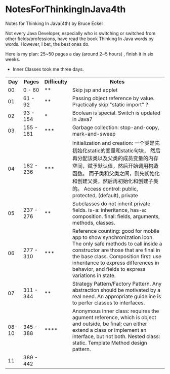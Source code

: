 # NotesForThinkingInJava4th
Notes for Thinking In Java(4th) by Bruce Eckel

Not every Java Developer, especially who is switching or switched from other fields/professions, have read the book Thinking In Java words by words. However, I bet, the best ones do.

Here is my plan: 25~50 pages a day (around 2~5 hours) , finish it in six weeks.
* Inner Classes took me three days.
<table>
  <tr>
    <th>Day</th>
    <th>Pages</th>
    <th>Difficulty</th>
    <th>Notes</th>
  </tr>
  <tr>
    <td>00</td>
    <td>0 - 60</td>
    <td>**</td>
    <td>Skip jsp and applet</td>
  </tr>
  <tr>
    <td>01</td>
    <td>61 - 92</td>
    <td>**</td>
    <td>Passing object reference by value. Practically skip "static import" ?</td>
  </tr>
  <tr>
    <td>02</td>
    <td>93 - 154</td>
    <td>*</td>
    <td>Boolean is special. Switch is updated in Java7</td>
  </tr>
  <tr>
    <td>03</td>
    <td>155 - 181</td>
    <td>***</td>
    <td>Garbage collection: stop-and-copy, mark-and-sweep
    </td>
  </tr>
  <tr>
    <td>04</td>
    <td>182 - 236</td>
    <td>***</td>
    <td>Initialization and creation:  一个类是先初始化static的变量和static句块，
    然后再分配该类以及父类的成员变量的内存空间，赋予默认值，然后开始调用构造函数。
    而子类和父类之间，则先初始化和创建父类，然后再初始化和创建子类的。
    Access control: 
    public, protected, (default), private
    </td>
  </tr>
  <tr>
    <td>05</td>
    <td>237 - 276</td>
    <td>**</td>
    <td>Subclasses do not inherit private fields.
    is-a: inheritance, has-a: composition.
    final: fields, arguments, methods, classes.
    </td>
  </tr>
  <tr>
    <td>06</td>
    <td>277 - 310</td>
    <td>***</td>
    <td>
    Reference counting: good for mobile app to show synchronization icon. 
    The only safe methods to call inside a constructor are those that are final in the base class.
    Composition first: use inheritance to express differences in behavior, and fields to express variations in state.
    </td>
  </tr>
  <tr>
    <td>07</td>
    <td>311 - 344</td>
    <td>**</td>
    <td>Strategy Pattern/Factory Pattern. 
    Any abstraction should be motivated by a real need. 
    An appropriate guideline is to perfer classes to interfaces.
    </td>
  </tr>
  <tr>
    <td>08-10</td>
    <td>345 - 388</td>
    <td>****</td>
    <td>Anonymous inner class: requires the agument reference, which is object and outside, be final; can either extend a class or implement an interface, but not both.
    Nested class: static.
    Template Method design pattern.
    </td>
  </tr>
  <tr>
    <td>11</td>
    <td>389 - 442</td>
    <td></td>
    <td>
    </td>
  </tr>
</table>
